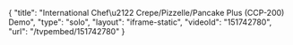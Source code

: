 {
    "title": "International Chef\u2122 Crepe\/Pizzelle\/Pancake Plus (CCP-200) Demo",
    "type": "solo",
    "layout": "iframe-static",
    "videoId": "151742780",
    "url": "\/tvpembed\/151742780"
}